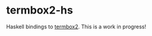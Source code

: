 # termbox2-hs

Haskell bindings to [termbox2](https://github.com/termbox/termbox2).
This is a work in progress!
